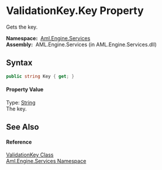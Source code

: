 ValidationKey.Key Property
==========================
Gets the key.

  **Namespace:**  [Aml.Engine.Services][1]  
  **Assembly:**  AML.Engine.Services (in AML.Engine.Services.dll)

Syntax
------

```csharp
public string Key { get; }
```

#### Property Value
Type: [String][2]  
The key.

See Also
--------

#### Reference
[ValidationKey Class][3]  
[Aml.Engine.Services Namespace][1]  

[1]: ../README.md
[2]: https://docs.microsoft.com/dotnet/api/system.string
[3]: README.md
[4]: https://www.automationml.org
[5]: ../../icons/logoShade.png